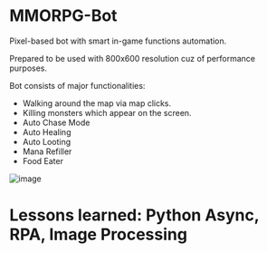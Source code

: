 # MMORPG-Bot

Pixel-based bot with smart in-game functions automation.

Prepared to be used with 800x600 resolution cuz of performance purposes. 

Bot consists of major functionalities:
- Walking around the map via map clicks.
- Killing monsters which appear on the screen.
- Auto Chase Mode
- Auto Healing
- Auto Looting
- Mana Refiller
- Food Eater

![image](https://user-images.githubusercontent.com/41207421/137011532-1b330a94-e2a4-4c24-aabf-9a09e721ebdf.png)

# Lessons learned: Python Async, RPA, Image Processing

